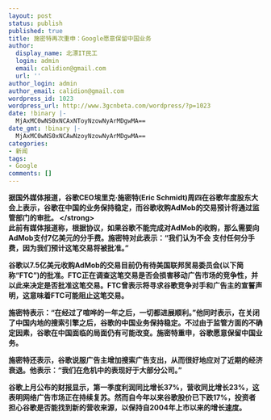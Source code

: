 ```yaml
---
layout: post
status: publish
published: true
title: 施密特再次重申：Google愿意保留中国业务
author:
  display_name: 北漂IT民工
  login: admin
  email: calidion@gmail.com
  url: ''
author_login: admin
author_email: calidion@gmail.com
wordpress_id: 1023
wordpress_url: http://www.3gcnbeta.com/wordpress/?p=1023
date: !binary |-
  MjAxMC0wNS0xNCAxNToyNzowNyArMDgwMA==
date_gmt: !binary |-
  MjAxMC0wNS0xNCAwNzoyNzowNyArMDgwMA==
categories:
- 新闻
tags:
- Google
comments: []
---
```

<p><strong>据国外媒体报道，谷歌CEO埃里克&middot;施密特(Eric Schmidt)周四在谷歌年度股东大会上表示，谷歌在中国的业务保持稳定，而谷歌收购AdMob的交易预计将通过监管部门的审批。 <&#47;strong><br />
此前有媒体报道称，根据协议，如果谷歌不能完成对AdMob的收购，那么需要向AdMob支付7亿美元的分手费。施密特对此表示：&ldquo;我们认为不会 支付任何分手费，因为我们预计这笔交易将被批准。&rdquo;</p>
<p>谷歌以7.5亿美元收购AdMob的交易目前仍有待美国联邦贸易委员会(以下简称&ldquo;FTC&rdquo;)的批准。FTC正在调查这笔交易是否会损害移动广告市场的竞争性，并以此来决定是否批准这笔交易。FTC曾表示将寻求谷歌竞争对手和广告主的宣誓声明，这意味着FTC可能阻止这笔交易。</p>
<p>施密特表示：&ldquo;在经过了喧哗的一年之后，一切都进展顺利。&rdquo;他同时表示，在关闭了中国内地的搜索引擎之后，谷歌的中国业务保持稳定。不过由于监管方面的不确定因素，谷歌在中国面临的局面仍有可能改变。施密特重申，谷歌愿意保留中国业务。</p>
<p>施密特还表示，谷歌说服广告主增加搜索广告支出，从而很好地应对了近期的经济衰退。他表示：&ldquo;我们在危机中的表现好于大部分公司。&rdquo;</p>
<p>谷歌上月公布的财报显示，第一季度利润同比增长37%，营收同比增长23%，这表明网络广告市场正在持续复苏。然而自今年以来谷歌股价已下跌17%，投资者担心谷歌是否能找到新的营收来源，以保持自2004年上市以来的增长速度。</p>
